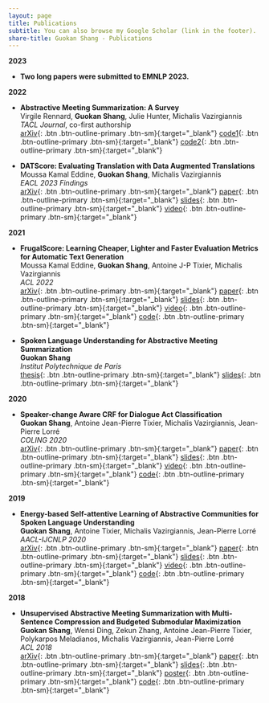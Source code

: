 ```yaml
---
layout: page
title: Publications
subtitle: You can also browse my Google Scholar (link in the footer).
share-title: Guokan Shang - Publications
---
```


**2023**

- **Two long papers were submitted to EMNLP 2023.**

**2022**

- **Abstractive Meeting Summarization: A Survey**  
  Virgile Rennard, **Guokan Shang**, Julie Hunter, Michalis Vazirgiannis  
  *TACL Journal*, co-first authorship  
  [arXiv](https://arxiv.org/abs/2208.04163){: .btn .btn-outline-primary .btn-sm}{:target="_blank"}
  [code1](https://github.com/guokan-shang/ami-and-icsi-corpora){: .btn .btn-outline-primary .btn-sm}{:target="_blank"}
  [code2](https://github.com/guokan-shang/elitr-minuting-corpus){: .btn .btn-outline-primary .btn-sm}{:target="_blank"}

- **DATScore: Evaluating Translation with Data Augmented Translations**  
  Moussa Kamal Eddine, **Guokan Shang**, Michalis Vazirgiannis  
  *EACL 2023 Findings*  
  [arXiv](https://arxiv.org/abs/2210.06576){: .btn .btn-outline-primary .btn-sm}{:target="_blank"}
  [paper](https://aclanthology.org/2023.findings-eacl.69/){: .btn .btn-outline-primary .btn-sm}{:target="_blank"}
  [slides](slides_DATScore_Evaluating_Translation_with_Data_Augmented_Translation.pdf){: .btn .btn-outline-primary .btn-sm}{:target="_blank"}
  [video](video_DATScore_Evaluating_Translation_with_Data_Augmented_Translation.mp4){: .btn .btn-outline-primary .btn-sm}{:target="_blank"}

**2021**

- **FrugalScore: Learning Cheaper, Lighter and Faster Evaluation Metrics for Automatic Text Generation**  
  Moussa Kamal Eddine, **Guokan Shang**, Antoine J-P Tixier, Michalis Vazirgiannis  
  *ACL 2022*  
  [arXiv](https://arxiv.org/abs/2110.08559){: .btn .btn-outline-primary .btn-sm}{:target="_blank"}
  [paper](https://aclanthology.org/2022.acl-long.93/){: .btn .btn-outline-primary .btn-sm}{:target="_blank"}
  [slides](slides_FrugalScore_Learning_Cheaper_Lighter_and_Faster_Evaluation_Metrics_for_Automatic_Text_Generation.pdf){: .btn .btn-outline-primary .btn-sm}{:target="_blank"}
  [video](https://aclanthology.org/2022.acl-long.93.mp4){: .btn .btn-outline-primary .btn-sm}{:target="_blank"}
  [code](https://github.com/moussaKam/FrugalScore){: .btn .btn-outline-primary .btn-sm}{:target="_blank"}

- **Spoken Language Understanding for Abstractive Meeting Summarization**  
  **Guokan Shang**  
  *Institut Polytechnique de Paris*  
  [thesis](https://theses.hal.science/tel-03169877/en){: .btn .btn-outline-primary .btn-sm}{:target="_blank"}
  [slides](slides_Spoken_Language_Understanding_for_Abstractive_Meeting_Summarization.pdf){: .btn .btn-outline-primary .btn-sm}{:target="_blank"}

**2020**

- **Speaker-change Aware CRF for Dialogue Act Classification**  
  **Guokan Shang**, Antoine Jean-Pierre Tixier, Michalis Vazirgiannis, Jean-Pierre Lorré  
  *COLING 2020*  
  [arXiv](https://arxiv.org/abs/2004.02913){: .btn .btn-outline-primary .btn-sm}{:target="_blank"}
  [paper](https://aclanthology.org/2020.coling-main.40/){: .btn .btn-outline-primary .btn-sm}{:target="_blank"}
  [slides](slides_Speaker_change_Aware_CRF_for_Dialogue_Act_Classification.pdf){: .btn .btn-outline-primary .btn-sm}{:target="_blank"}
  [video](https://underline.io/lecture/6194-speaker-change-aware-crf-for-dialogue-act-classification){: .btn .btn-outline-primary .btn-sm}{:target="_blank"}
  [code](https://bitbucket.org/guokan_shang/da-classification){: .btn .btn-outline-primary .btn-sm}{:target="_blank"}

**2019**

- **Energy-based Self-attentive Learning of Abstractive Communities for Spoken Language Understanding**  
  **Guokan Shang**, Antoine Tixier, Michalis Vazirgiannis, Jean-Pierre Lorré  
  *AACL-IJCNLP 2020*  
  [arXiv](https://arxiv.org/abs/1904.09491){: .btn .btn-outline-primary .btn-sm}{:target="_blank"}
  [paper](https://aclanthology.org/2020.aacl-main.34/){: .btn .btn-outline-primary .btn-sm}{:target="_blank"}
  [slides](slides_Energy_based_Self_attentive_Learning_of_Abstractive_Communities_for_Spoken_Language_Understanding.pdf){: .btn .btn-outline-primary .btn-sm}{:target="_blank"}
  [video](https://youtu.be/HxQ1o2cFvDk){: .btn .btn-outline-primary .btn-sm}{:target="_blank"}
  [code](https://bitbucket.org/guokan_shang/abscomm){: .btn .btn-outline-primary .btn-sm}{:target="_blank"}

**2018**

- **Unsupervised Abstractive Meeting Summarization with Multi-Sentence Compression and Budgeted Submodular Maximization**  
  **Guokan Shang**, Wensi Ding, Zekun Zhang, Antoine Jean-Pierre Tixier, Polykarpos Meladianos, Michalis Vazirgiannis, Jean-Pierre Lorré  
  *ACL 2018*  
  [arXiv](https://arxiv.org/abs/1805.05271){: .btn .btn-outline-primary .btn-sm}{:target="_blank"}
  [paper](https://aclanthology.org/P18-1062/){: .btn .btn-outline-primary .btn-sm}{:target="_blank"}
  [slides](slides_Unsupervised_Abstractive_Meeting_Summarization_with_Multi_Sentence_Compression_and_Budgeted_Submodular_Maximization.pdf
){: .btn .btn-outline-primary .btn-sm}{:target="_blank"}
  [poster](https://aclanthology.org/attachments/P18-1062.Poster.pdf){: .btn .btn-outline-primary .btn-sm}{:target="_blank"}
  [code](https://bitbucket.org/dascim/acl2018_abssumm){: .btn .btn-outline-primary .btn-sm}{:target="_blank"}
  
